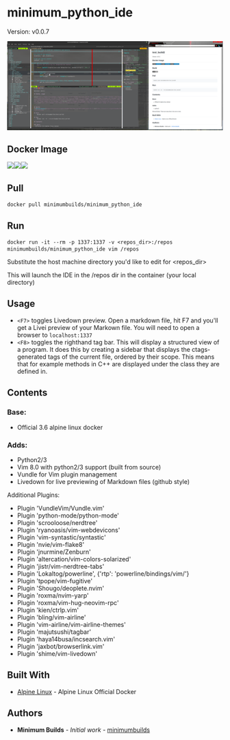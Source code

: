 # minimum_python_ide

Version: v0.0.7

![Vim Python IDE][logo]

[logo]: /python_ide_full.png "Logo Title Text 2"

## Docker Image

[![](https://images.microbadger.com/badges/version/minimumbuilds/minimum_python_ide:v0.0.7.svg)](https://microbadger.com/images/minimumbuilds/minimum_python_ide:v0.0.7 "Get your own version badge on microbadger.com")[![](https://images.microbadger.com/badges/image/minimumbuilds/minimum_python_ide:v0.0.7.svg)](https://microbadger.com/images/minimumbuilds/minimum_python_ide:v0.0.7 "Get your own image badge on microbadger.com")[![](https://images.microbadger.com/badges/commit/minimumbuilds/minimum_python_ide:v0.0.7.svg)](https://microbadger.com/images/minimumbuilds/minimum_python_ide:v0.0.7 "Get your own commit badge on microbadger.com") 

## Pull
	docker pull minimumbuilds/minimum_python_ide

## Run
	docker run -it --rm -p 1337:1337 -v <repos_dir>:/repos minimumbuilds/minimum_python_ide vim /repos

Substitute the host machine directory you'd like to edit for <repos_dir>

This will launch the IDE in the /repos dir in the container (your local directory)

## Usage

- ``<F7>`` toggles Livedown preview.   Open a markdown file, hit F7 and you'll get a Livei preview of your Markown file. You will need to open a browser to ``localhost:1337``
- ``<F8>`` toggles the righthand tag bar.  This will display a structured view of a program.  It does this by creating a sidebar that displays the ctags-generated tags of the current file, ordered by their scope. This means that for example methods in C++ are displayed under the class they are defined in.

## Contents

### Base:
- Official 3.6 alpine linux docker

### Adds:
- Python2/3
- Vim 8.0 with python2/3 support (built from source)
- Vundle for Vim plugin management
- Livedown for live previewing of Markdown files (github style) 

Additional Plugins:

- Plugin 'VundleVim/Vundle.vim'
- Plugin 'python-mode/python-mode'
- Plugin 'scrooloose/nerdtree'
- Plugin 'ryanoasis/vim-webdevicons'
- Plugin 'vim-syntastic/syntastic'
- Plugin 'nvie/vim-flake8'
- Plugin 'jnurmine/Zenburn'
- Plugin 'altercation/vim-colors-solarized'
- Plugin 'jistr/vim-nerdtree-tabs'
- Plugin 'Lokaltog/powerline', {'rtp': 'powerline/bindings/vim/'}
- Plugin 'tpope/vim-fugitive'
- Plugin 'Shougo/deoplete.nvim'
- Plugin 'roxma/nvim-yarp'
- Plugin 'roxma/vim-hug-neovim-rpc'
- Plugin 'kien/ctrlp.vim'
- Plugin 'bling/vim-airline'
- Plugin 'vim-airline/vim-airline-themes'
- Plugin 'majutsushi/tagbar'
- Plugin 'haya14busa/incsearch.vim'
- Plugin 'jaxbot/browserlink.vim'
- Plugin 'shime/vim-livedown'

## Built With

* [Alpine Linux](https://hub.docker.com/_/alpine/) - Alpine Linux Official Docker

## Authors

* **Minimum Builds** - *Initial work* - [minimumbuilds](https://github.com/minimumbuilds)
